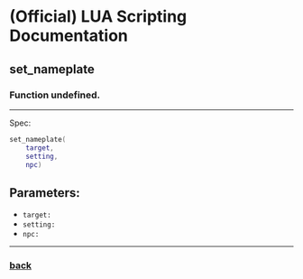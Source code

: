 
# (Official) LUA Scripting Documentation

## set_nameplate

### Function undefined.
___
Spec:
```lua
set_nameplate(
	target,
	setting,
	npc)
```
## Parameters:
- `target:` 
- `setting:` 
- `npc:` 

___
### [back](../other)
